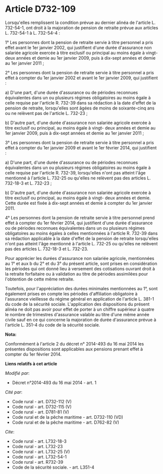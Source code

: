 # Article D732-109

Lorsqu'elles remplissent la condition prévue au dernier alinéa de l'article L. 732-54-1, ont droit à la majoration de pension
de retraite prévue aux articles L. 732-54-1 à L. 732-54-4 : 

1° Les personnes dont la pension de retraite servie à titre personnel a pris effet avant le 1er janvier 2002, qui justifient
d'une durée d'assurance non salariée agricole exercée à titre exclusif ou principal au moins égale à vingt-deux années et
demie au 1er janvier 2009, puis à dix-sept années et demie au 1er janvier 2011 ; 

2° Les personnes dont la pension de retraite servie à titre personnel a pris effet à compter du 1er janvier 2002 et avant le
1er janvier 2009, qui justifient : 

a) D'une part, d'une durée d'assurance ou de périodes reconnues équivalentes dans un ou plusieurs régimes obligatoires au
moins égale à celle requise par l'article R. 732-39 dans sa rédaction à la date d'effet de la pension de retraite,
lorsqu'elles sont âgées de moins de soixante-cinq ans ou ne relèvent pas de l'article L. 732-23 ; 

b) D'autre part, d'une durée d'assurance non salariée agricole exercée à titre exclusif ou principal, au moins égale à vingt-
deux années et demie au 1er janvier 2009, puis à dix-sept années et demie au 1er janvier 2011 ; 

3° Les personnes dont la pension de retraite servie à titre personnel a pris effet à compter du 1er janvier 2009 et avant le
1er février 2014, qui justifient : 

a) D'une part, d'une durée d'assurance ou de périodes reconnues équivalentes dans un ou plusieurs régimes obligatoires au
moins égale à celle requise par l'article R. 732-39, lorsqu'elles n'ont pas atteint l'âge mentionné à l'article L. 732-25 ou
qu'elles ne relèvent pas des articles L. 732-18-3 et L. 732-23 ; 

b) D'autre part, d'une durée d'assurance non salariée agricole exercée à titre exclusif ou principal, au moins égale à vingt-
deux années et demie. Cette durée est fixée à dix-sept années et demie à compter du 1er janvier 2011.

4° Les personnes dont la pension de retraite servie à titre personnel prend effet à compter du 1er février 2014, qui
justifient d'une durée d'assurance ou de périodes reconnues équivalentes dans un ou plusieurs régimes obligatoires au moins
égales à celles mentionnées à l'article R. 732-39 dans sa rédaction applicable à la date d'effet de la pension de retraite
lorsqu'elles n'ont pas atteint l'âge mentionné à l'article L. 732-25 ou qu'elles ne relèvent pas des articles L. 732-18-3 et
L. 732-23. 

Pour apprécier les durées d'assurance non salariée agricole, mentionnées au 1° et aux b du 2° et du 3° du présent article,
sont prises en considération les périodes qui ont donné lieu à versement des cotisations ouvrant droit à la retraite
forfaitaire ou à validation au titre de périodes assimilées pour l'obtention de cette même retraite. 

Toutefois, pour l'appréciation des durées minimales mentionnées au 1°, sont également prises en compte les périodes
d'affiliation obligatoire à l'assurance vieillesse du régime général en application de l'article L. 381-1 du code de la
sécurité sociale. L'application des dispositions du présent alinéa ne doit pas avoir pour effet de porter à un chiffre
supérieur à quatre le nombre de trimestres d'assurance valable au titre d'une même année civile sauf en ce qui concerne la
majoration de durée d'assurance prévue à l'article L. 351-4 du code de la sécurité sociale.

**Nota:**

Conformément à l'article 2 du décret n° 2014-493 du 16 mai 2014 les présentes dispositions sont applicables aux pensions
prenant effet à compter du 1er février 2014.

**Liens relatifs à cet article**

_Modifié par_:

  - Décret n°2014-493 du 16 mai 2014 - art. 1

_Cité par_:

  - Code rural - art. D732-112 (V)
  - Code rural - art. D732-115 (V)
  - Code rural - art. D781-81 (V)
  - Code rural et de la pêche maritime - art. D732-110 (VD)
  - Code rural et de la pêche maritime - art. D762-82 (V)

_Cite_:

  - Code rural - art. L732-18-3
  - Code rural - art. L732-23
  - Code rural - art. L732-25 (V)
  - Code rural - art. L732-54-1
  - Code rural - art. R732-39
  - Code de la sécurité sociale. - art. L351-4
